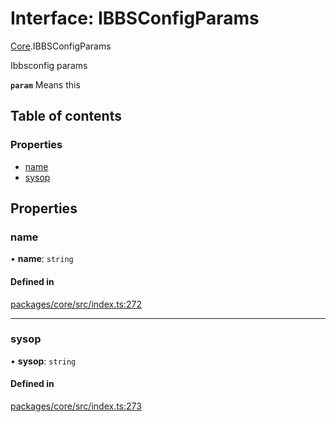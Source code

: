 # Interface: IBBSConfigParams

[Core](../modules/Core.md).IBBSConfigParams

Ibbsconfig params

**`param`** Means this

## Table of contents

### Properties

- [name](Core.IBBSConfigParams.md#name)
- [sysop](Core.IBBSConfigParams.md#sysop)

## Properties

### name

• **name**: `string`

#### Defined in

[packages/core/src/index.ts:272](https://github.com/iniquitybbs/iniquity/blob/976716f/packages/core/src/index.ts#L272)

___

### sysop

• **sysop**: `string`

#### Defined in

[packages/core/src/index.ts:273](https://github.com/iniquitybbs/iniquity/blob/976716f/packages/core/src/index.ts#L273)
